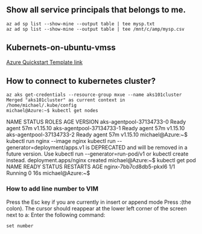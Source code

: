 ## Show all service principals that belongs to me.
```
az ad sp list --show-mine --output table | tee mysp.txt
az ad sp list --show-mine --output table | tee /mnt/c/amp/mysp.csv
```
## Kubernets-on-ubuntu-vmss 
[Azure Quickstart Template link](https://github.com/Azure/azure-quickstart-templates/tree/master/kubernetes-on-ubuntu-vmss/scripts)

## How to connect to kubernetes cluster? 
```
az aks get-credentials --resource-group mxue --name aks101cluster
Merged "aks101cluster" as current context in /home/michael/.kube/config
michael@Azure:~$ kubectl get nodes
```
NAME                       STATUS   ROLES   AGE   VERSION
aks-agentpool-37134733-0   Ready    agent   57m   v1.15.10
aks-agentpool-37134733-1   Ready    agent   57m   v1.15.10
aks-agentpool-37134733-2   Ready    agent   57m   v1.15.10
michael@Azure:~$ kubectl run nginx --image nginx
kubectl run --generator=deployment/apps.v1 is DEPRECATED and will be removed in a future version. Use kubectl run --generator=run-pod/v1 or kubectl create instead.
deployment.apps/nginx created
michael@Azure:~$ kubectl get pod
NAME                     READY   STATUS    RESTARTS   AGE
nginx-7bb7cd8db5-pkxl6   1/1     Running   0          16s
michael@Azure:~$

### How to add line number to VIM

Press the Esc key if you are currently in insert or append mode
Press :(the colon). The cursor should reappear at the lower left corner of the screen next to a:
Enter the following command: 
```
set number
```